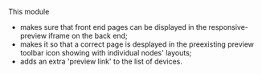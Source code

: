 This module
* makes sure that front end pages can be displayed in the responsive-preview
  iframe on the back end;
* makes it so that a correct page is desplayed in the preexisting preview
  toolbar icon showing with individual nodes' layouts;
* adds an extra 'preview link' to the list of devices.
